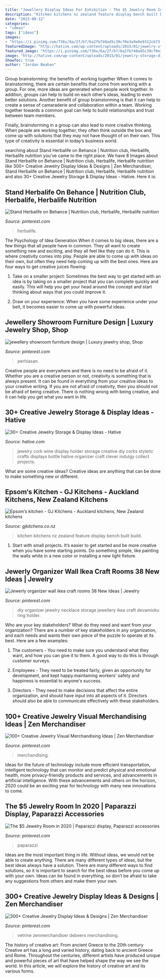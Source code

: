 ```yaml
---
title: "Jewellery Display Ideas For Exhibition - The $5 Jewelry Room In 2020"
description: "Kitchen kitchens nz zealand feature display bench built build"
date: "2023-08-12"
categories:
- "ideas"
tags: ["ideas"]
images:
- "https://i.pinimg.com/736x/6a/2f/b7/6a2fb748ad5c39cf0e3a9e0e9312cb73.jpg"
featuredImage: "http://hative.com/wp-content/uploads/2015/01/jewelry-storage-display-ideas/4-wine-cork-jewelry-holder.jpg"
featured_image: "https://i.pinimg.com/736x/6a/2f/b7/6a2fb748ad5c39cf0e3a9e0e9312cb73.jpg"
image: "http://hative.com/wp-content/uploads/2015/01/jewelry-storage-display-ideas/4-wine-cork-jewelry-holder.jpg"
ShowToc: true
author: "Jordan Beahan"
---
```



Group brainstorming: the benefits of working together
When it comes to brainstorming, there are certain benefits that come from working with a group. For one, more ideas are generated when people work together. In addition, groups can help to build on each other’s ideas, leading to even better solutions.
Another benefit of group brainstorming is that it can help to create a sense of camaraderie and collaboration within a team. Working together towards a common goal can help to build relationships and trust between team members.

Finally, brainstorming in a group can also lead to more creative thinking. When people are working together, they often think outside the box and come up with solutions that they may not have thought of on their own. This type of creativity is essential in today’s business world.

	

		
searching about Stand Herbalife on Behance | Nutrition club, Herbalife, Herbalife nutrition you've came to the right place. We have 8 Images about Stand Herbalife on Behance | Nutrition club, Herbalife, Herbalife nutrition like 300+ Creative Jewelry Display Ideas &amp; Designs | Zen Merchandiser, Stand Herbalife on Behance | Nutrition club, Herbalife, Herbalife nutrition and also 30+ Creative Jewelry Storage &amp; Display Ideas - Hative. Here it is:
		
    
## Stand Herbalife On Behance | Nutrition Club, Herbalife, Herbalife Nutrition

<img loading=lazy src="https://i.pinimg.com/736x/6a/2f/b7/6a2fb748ad5c39cf0e3a9e0e9312cb73.jpg" onerror="this.onerror=null;this.src='https://tse3.mm.bing.net/th?id=OIP.QPhOjOmzow_d3CI7U5DZRgHaIH&amp;pid=15.1';" alt="Stand Herbalife on Behance | Nutrition club, Herbalife, Herbalife nutrition">

_Source: pinterest.com_

>herbalife. 

	

The Psychology of Idea Generation
When it comes to big ideas, there are a few things that all people have in common. They all want to create something new and exciting, and they all feel like they can do it. This is where creativity comes into play. People are able to come up with ideas on their own, but often they need help coming up with the best ones. Here are four ways to get creative juices flowing:
1. Take on a smaller project: Sometimes the best way to get started with an idea is by taking on a smaller project that you can complete quickly and easily. This will help you get your head around the concept and start thinking about ways that you could improve it.

2. Draw on your experience: When you have some experience under your belt, it becomes easier to come up with powerful ideas.

    
## Jewellery Showroom Furniture Design | Luxury Jewelry Shop, Shop

<img loading=lazy src="https://i.pinimg.com/736x/1a/b2/ef/1ab2eff79e0702848b0687ee2dc76afc.jpg" onerror="this.onerror=null;this.src='https://tse2.mm.bing.net/th?id=OIP.20CFIwrMcUdIh9G6asYdswHaFj&amp;pid=15.1';" alt="jewellery showroom furniture design | Luxury jewelry shop, Shop">

_Source: pinterest.com_

>perhiasan. 

	

Creative people are everywhere and there is no need to be afraid of it. Whether you are a creative person or not, creativity is something that is always present. It can be found in everything from your creative ideas to your creative writing. If you are not afraid of creativity, then you should not be afraid of being creative. There is nothing wrong with being creative, and it can help you get what you want in life.

    
## 30+ Creative Jewelry Storage &amp; Display Ideas - Hative

<img loading=lazy src="http://hative.com/wp-content/uploads/2015/01/jewelry-storage-display-ideas/4-wine-cork-jewelry-holder.jpg" onerror="this.onerror=null;this.src='https://tse1.mm.bing.net/th?id=OIP.FwVNXz2MrSzob-lrHpXaiQHaKW&amp;pid=15.1';" alt="30+ Creative Jewelry Storage &amp; Display Ideas - Hative">

_Source: hative.com_

>jewelry cork wine display holder storage creative diy corks styletic crafts displays bottle hative organizer craft clever indulgy collect projects. 

	

What are some creative ideas?
Creative ideas are anything that can be done to make something new or different.

    
## Epsom‘s Kitchen - GJ Kitchens - Auckland Kitchens, New Zealand Kitchens

<img loading=lazy src="http://www.gjkitchens.co.nz/img/upload/GJ-Kitchens-epsoms-kitchen-202081817210-1526791092-20200818050232209.jpg" onerror="this.onerror=null;this.src='https://tse3.mm.bing.net/th?id=OIP.nBSDwki2PtQKISLusCwkXgHaFj&amp;pid=15.1';" alt="Epsom‘s kitchen - GJ Kitchens - Auckland kitchens, New Zealand kitchens">

_Source: gjkitchens.co.nz_

>kitchen kitchens nz zealand feature display bench built build. 

	

1. Start with small projects. It’s easier to get started and be more creative when you have some starting points. Do something simple, like painting the walls white in a new color or installing a new light fixture. 

    
## Jewerly Organizer Wall Ikea Craft Rooms 38 New Ideas | Jewelry

<img loading=lazy src="https://i.pinimg.com/736x/5d/87/11/5d87116c2f1f864c7870e36a723d6299.jpg" onerror="this.onerror=null;this.src='https://tse4.mm.bing.net/th?id=OIP.tpVV21t6fG5PdPmPy1lgeQAAAA&amp;pid=15.1';" alt="Jewerly organizer wall ikea craft rooms 38 New Ideas | Jewelry">

_Source: pinterest.com_

>diy organizer jewelry necklace storage jewellery ikea craft devamioku ring holder. 

	

Who are your key stakeholders? What do they need and want from your organization?
There are a number of key stakeholders in any organization, and each needs and wants their own piece of the puzzle to operate at its best. Here are a few examples:
1. The customers - You need to make sure you understand what they want, and how you can give it to them. A good way to do this is through customer surveys.

2. Employees - They need to be treated fairly, given an opportunity for development, and kept happy.maintaining workers' safety and happiness is essential to anyone's success.

3. Directors - They need to make decisions that affect the entire organization, and should have input into all aspects of it. Directors should also be able to communicate effectively with these stakeholders.

    
## 100+ Creative Jewelry Visual Merchandising Ideas | Zen Merchandiser

<img loading=lazy src="https://i.pinimg.com/736x/ce/e1/a5/cee1a5d6dbca6399d8a313220e2a14aa.jpg" onerror="this.onerror=null;this.src='https://tse1.mm.bing.net/th?id=OIP.3qWXi2cjbTYKmBu6XNJWWQHaJ3&amp;pid=15.1';" alt="100+ Creative Jewelry Visual Merchandising Ideas | Zen Merchandiser">

_Source: pinterest.com_

>merchandising. 

	

Ideas for the future of technology include more efficient transportation, intelligent technology that can monitor and predict physical and emotional health, more privacy-friendly products and services, and advancements in artificial intelligence. With these advancements and others on the horizon, 2020 could be an exciting year for technology with many new innovations to come.

    
## The $5 Jewelry Room In 2020 | Paparazzi Display, Paparazzi Accessories

<img loading=lazy src="https://i.pinimg.com/736x/cd/95/c0/cd95c05b7ea8c1be84eca71cb687d7dd.jpg" onerror="this.onerror=null;this.src='https://tse2.mm.bing.net/th?id=OIP.lNsZdqeF_XGZowQfqMlRXQHaJ3&amp;pid=15.1';" alt="The $5 Jewelry Room in 2020 | Paparazzi display, Paparazzi accessories">

_Source: pinterest.com_

>paparazzi. 

	

Ideas are the most important thing in life. Without ideas, we would not be able to create anything. There are many different types of ideas, but the best ideas always have a solution. There are many different ways to find solutions, so it is important to search for the best ideas before you come up with your own. Ideas can be found in everything, so don’t be afraid to take any suggestions from others and make them your own.

    
## 300+ Creative Jewelry Display Ideas &amp; Designs | Zen Merchandiser

<img loading=lazy src="https://i.pinimg.com/736x/36/f1/8f/36f18f2d294bf579a6bdf445a2ee3980.jpg" onerror="this.onerror=null;this.src='https://tse4.mm.bing.net/th?id=OIP.wMi1jo3GlPsPLnTaT6CFnwHaJ3&amp;pid=15.1';" alt="300+ Creative Jewelry Display Ideas &amp; Designs | Zen Merchandiser">

_Source: pinterest.com_

>vetrine zenmerchandiser debeers merchandising. 

	

The history of creative art: From ancient Greece to the 20th century
Creative art has a long and varied history, dating back to ancient Greece and Rome. Throughout the centuries, different artists have produced unique and powerful pieces of art that have helped shape the way we see the world. In this article, we will explore the history of creative art and its various forms.

